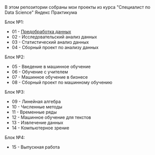 В этом репозитории собраны мои проекты из курса "Специалист по Data Science" Яндекс Практикума

Блок №1: 
* 01 - [Предобработка данных][1] 
* 02 - Исследовательский анализ данных
* 03 - Статистический анализ данных
* 04 - Сборный проект по анализу данных

Блок №2:
* 05 - Введение в машинное обучение
* 06 - Обучение с учителем
* 07 - Машинное обучение в бизнесе
* 08 - Сборный проект по машинному обучению

Блок №3:
* 09 - Линейная алгебра
* 10 - Численные методы
* 11 - Временные ряды
* 12 - Машинное обучение для текстов
* 13 - Извлечение данных
* 14 - Компьютерное зрение

Блок №4:
* 15 - Выпускная работа

[1]: https://github.com/Cation73/yandex_praktikum/tree/master/01-data-preprocessing "data-preprocessing"
